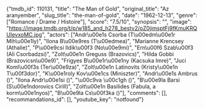 {"tmdb_id": 110131, "title": "The Man of Gold", "original_title": "Az aranyember", "slug_title": "the-man-of-gold", "date": "1962-12-13", "genre": ["Romance / Drame / Histoire"], "score": "7.5/10", "synopsis": "", "image": "https://image.tmdb.org/t/p/w185_and_h278_bestv2/oZ0jimsptFj9fKmuKRQUIevxoMC.jpg", "actors": ["Andr\u00e1s Csorba (T\u00edm\u00e1r Mih\u00e1ly)", "Ilona B\u00e9res (T\u00edmea)", "Marianne Krencsey (Athalie)", "P\u00e9csi Ildik\u00f3 (No\u00e9mi)", "Ern\u00f6 Szab\u00f3 (Ali Csorbadzsi)", "Zolt\u00e1n Greguss (Brazovics)", "Hilda Gobbi (Brazovicsn\u00e9)", "Frigyes B\u00e1r\u00e1ny (Kacsuka Imre)", "Juci Koml\u00f3s (Ter\u00e9za)", "Zolt\u00e1n Latinovits (Kristy\u00e1n T\u00f3dor)", "K\u00e1roly Kov\u00e1cs (Miniszter)", "Andr\u00e1s Ambrus ()", "Ilona Andr\u00e1si ()", "\u00c9va \u00c1gh ()", "B\u00e9la Barsi (S\u00e1ndorovics Cirill)", "Zolt\u00e1n Basilides (Fabula, a korm\u00e1nyos)", "B\u00e9la Cs\u00f3ka ()"], "comments": [], "recommandations_id": [], "youtube_key": "notfound"}